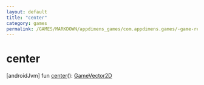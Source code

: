 ```yaml
---
layout: default
title: "center"
category: games
permalink: /GAMES/MARKDOWN/appdimens_games/com.appdimens.games/-game-rectangle/center.html
---
```


# center

[androidJvm]
fun [center](center.md)(): [GameVector2D](../-game-vector2-d/index.md)